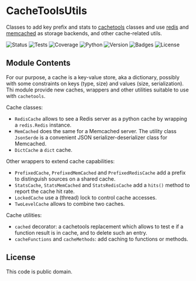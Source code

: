 # CacheToolsUtils

Classes to add key prefix and stats to
[cachetools](https://pypi.org/project/cachetools/) classes and use
[redis](https://redis.io/) and
[memcached](https://memcached.org/) as storage backends,
and other cache-related utils.

![Status](https://github.com/zx80/cachetools-utils/actions/workflows/cachetools-utils.yml/badge.svg?branch=main&style=flat)
![Tests](https://img.shields.io/badge/tests-17%20✓-success)
![Coverage](https://img.shields.io/badge/coverage-100%25-success)
![Python](https://img.shields.io/badge/python-3-informational)
![Version](https://img.shields.io/pypi/v/CacheToolsUtils)
![Badges](https://img.shields.io/badge/badges-7-informational)
![License](https://img.shields.io/pypi/l/cachetoolsutils?style=flat)

## Module Contents

For our purpose, a cache is a key-value store, aka a dictionary, possibly with
some constraints on keys (type, size) and values (size, serialization).
Thi module provide new caches, wrappers and other utilities suitable to use
with `cachetools`.

Cache classes:

- `RedisCache` allows to see a Redis server as a python cache
  by wrapping a `redis.Redis` instance.
- `MemCached` does the same for a Memcached server.
  The utility class `JsonSerde` is a convenient JSON serializer-deserializer
  class for Memcached.
- `DictCache` a `dict` cache.

Other wrappers to extend cache capabilities:

- `PrefixedCache`, `PrefixedMemCached` and `PrefixedRedisCache` add a prefix to
  distinguish sources on a shared cache.
- `StatsCache`, `StatsMemCached` and `StatsRedisCache` add a `hits()` method
  to report the cache hit rate.
- `LockedCache` use a (thread) lock to control cache accesses.
- `TwoLevelCache` allows to combine two caches.

Cache utilities:

- `cached` decorator: a cachetools replacement which allows to test e if a
  function result is in cache, and to delete such an entry.
- `cacheFunctions` and `cacheMethods`: add caching to functions or methods.

## License

This code is public domain.
